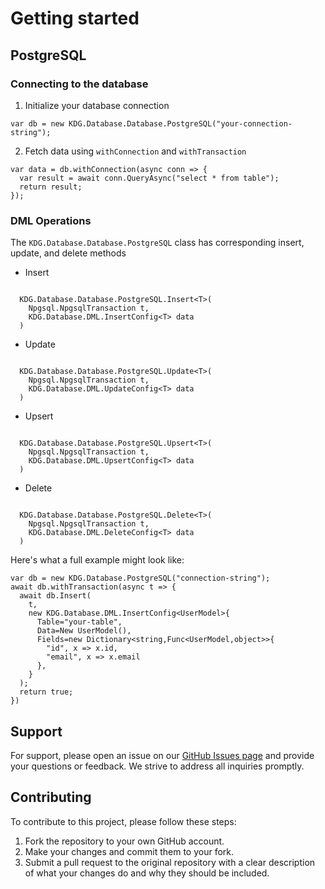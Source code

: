 # Getting started

## PostgreSQL

### Connecting to the database

1. Initialize your database connection
```
var db = new KDG.Database.Database.PostgreSQL("your-connection-string");
```
2. Fetch data using `withConnection` and `withTransaction`
```
var data = db.withConnection(async conn => {
  var result = await conn.QueryAsync("select * from table");
  return result;
});
```

### DML Operations

The `KDG.Database.Database.PostgreSQL` class has corresponding insert, update, and delete methods
- Insert
```

  KDG.Database.Database.PostgreSQL.Insert<T>(
    Npgsql.NpgsqlTransaction t,
    KDG.Database.DML.InsertConfig<T> data
  )
```
- Update
```

  KDG.Database.Database.PostgreSQL.Update<T>(
    Npgsql.NpgsqlTransaction t,
    KDG.Database.DML.UpdateConfig<T> data
  )
```
- Upsert
```

  KDG.Database.Database.PostgreSQL.Upsert<T>(
    Npgsql.NpgsqlTransaction t,
    KDG.Database.DML.UpsertConfig<T> data
  )
```
- Delete
```

  KDG.Database.Database.PostgreSQL.Delete<T>(
    Npgsql.NpgsqlTransaction t,
    KDG.Database.DML.DeleteConfig<T> data
  )
```

Here's what a full example might look like:

```
var db = new KDG.Database.PostgreSQL("connection-string");
await db.withTransaction(async t => {
  await db.Insert(
    t,
    new KDG.Database.DML.InsertConfig<UserModel>{
      Table="your-table",
      Data=New UserModel(),
      Fields=new Dictionary<string,Func<UserModel,object>>{
        "id", x => x.id,
        "email", x => x.email
      },
    }
  );
  return true;
})
```

## Support

For support, please open an issue on our [GitHub Issues page](https://github.com/KDG-Development/KDG-Net-Database/issues) and provide your questions or feedback. We strive to address all inquiries promptly.

## Contributing

To contribute to this project, please follow these steps:

1. Fork the repository to your own GitHub account.
2. Make your changes and commit them to your fork.
3. Submit a pull request to the original repository with a clear description of what your changes do and why they should be included.
